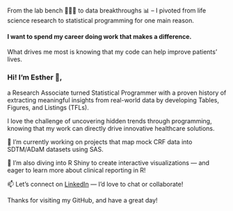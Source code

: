 From the lab bench 👩🏻‍🔬 to data breakthroughs 📊 – I pivoted from life science research to statistical programming for one main reason. 
#### I want to spend my career doing work that makes a difference.
What drives me most is knowing that my code can help improve patients’ lives.

### Hi! I’m Esther 👋, 
a Research Associate turned Statistical Programmer with a proven history of extracting meaningful insights from real-world data by developing Tables, Figures, and Listings (TFLs).

I love the challenge of uncovering hidden trends through programming, knowing that my work can directly drive innovative healthcare solutions. 

🔭 I’m currently working on projects that map mock CRF data into SDTM/ADaM datasets using SAS.

🌱 I’m also diving into R Shiny to create interactive visualizations — and eager to learn more about clinical reporting in R!

📫 Let’s connect on [LinkedIn](https://www.linkedin.com/in/esther-ki/) — I’d love to chat or collaborate! 

Thanks for visiting my GitHub, and have a great day! 

<!--
**estherkey/estherkey** is a ✨ _special_ ✨ repository because its `README.md` (this file) appears on your GitHub profile.

Here are some ideas to get you started:

- 🔭 I’m currently working on ...
- 🌱 I’m currently learning ...
- 👯 I’m looking to collaborate on ...
- 🤔 I’m looking for help with ...
- 💬 Ask me about ...
- 📫 How to reach me: ...
- 😄 Pronouns: ...
- ⚡ Fun fact: ...
-->

